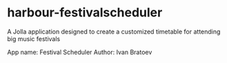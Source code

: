 harbour-festivalscheduler
=========================

A Jolla application designed to create a customized timetable for attending big music festivals

App name: Festival Scheduler
Author: Ivan Bratoev
